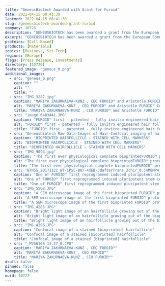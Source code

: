 ```yaml
---
title: "GeneusBiotech Awarded with Grant for Furoid"
date: 2022-04-15 08:41:30
lastmod: 2022-04-15 08:41:30
slug: /geneusbiotech-awarded-grant-furoid
company: 10726
description: "GENEUSBIOTECH has been awarded a grant from the European Commission in the Pathfinder Challenge for its Furoid technology. The Commission sees great potential in the innovative process and has allocated more than EUR 4 million to further develop the promising technology."
excerpt: "GENEUSBIOTECH has been awarded a grant from the European Commission in the Pathfinder Challenge for its Furoid technology. The Commission sees great potential in the innovative process and has allocated more than EUR 4 million to further develop the promising technology."
proteins: [Cell-Based]
products: [Materials]
topics: [Business, Sci-Tech]
regions: [Europe]
flags: [Press Release, Investments]
directory: [10726]
featured_image: "geneus_0.png"
additional_images:
  - src: "geneus_0.png"
    caption: ""
    alt: ""
    title: ""
  - src: "IMG_3287.jpg"
    caption: "MARIYA ZAKURNAEVA-KUNZ , CEO FUROID™️ and Aristotle FUROID™️ CeO (with minor e) aka. Chief entertainment Officer- both wearing fur in 2016"
    alt: "MARIYA ZAKURNAEVA-KUNZ , CEO FUROID™️ and Aristotle FUROID™️ CeO (with minor e) aka. Chief entertainment Officer- both wearing fur in 2016"
    title: "MARIYA ZAKURNAEVA-KUNZ , CEO FUROID™️ and Aristotle FUROID™️ CeO (with minor e) aka. Chief entertainment Officer- both wearing fur in 2016"
  - src: "image_6483441.JPG"
    caption: "FUROID™️ first - patented - fully invitro engineered hair follicles in March 2018"
    alt: "FUROID™️ first - patented - fully invitro engineered hair follicles in March 2018"
    title: "FUROID™️ first - patented - fully invitro engineered hair follicles in March 2018"
  - src: "Geneusbiotech Raw Data-Images of Hair-Confocal imaging of hair follicle-IVH hair D33 K75 DAPI_Render_Series3.jpg"
    caption: "BIOPRINTED HAIRFOLLICLE - STAINED WITH CELL MARKERS"
    alt: "BIOPRINTED HAIRFOLLICLE - STAINED WITH CELL MARKERS"
    title: "BIOPRINTED HAIRFOLLICLE - STAINED WITH CELL MARKERS"
  - src: "IMG_9093.jpg"
    caption: "The first ever physiological complete bioprintedFUROID™️ prototype with inseparably attached - bioengineered- hairfollicles (FUROID™️ Patent)"
    alt: "The first ever physiological complete bioprintedFUROID™️ prototype with inseparably attached - bioengineered- hairfollicles (FUROID™️ Patent)"
    title: "The first ever physiological complete bioprintedFUROID™️ prototype with inseparably attached - bioengineered- hairfollicles (FUROID™️ Patent)"
  - src: "BTH55_20171121_WT-iPSC-007-4dEB-3dafterTrans_3chir_0.5nMBMP4_1.JPEG"
    caption: "One of FUROID™️ first reprogrammed induced pluripotent stem cells for our hairfollicle patent in November 2017"
    alt: "One of FUROID™️ first reprogrammed induced pluripotent stem cells for our hairfollicle patent in November 2017"
    title: "One of FUROID™️ first reprogrammed induced pluripotent stem cells for our hairfollicle patent in November 2017"
  - src: "IMG_5508.JPG"
    caption: "A SEM microscope image of the first bioprinted FUROID™️ prototype with visible engineered dermal papilla cells (important for hairfollicle/fur formation)"
    alt: "A SEM microscope image of the first bioprinted FUROID™️ prototype with visible engineered dermal papilla cells (important for hairfollicle/fur formation)"
    title: "A SEM microscope image of the first bioprinted FUROID™️ prototype with visible engineered dermal papilla cells (important for hairfollicle/fur formation)"
  - src: "IMG_4285.JPG"
    caption: "Bright light image of an hairfollicle growing out of the bioprinted cultivated tissue"
    alt: "Bright light image of an hairfollicle growing out of the bioprinted cultivated tissue"
    title: "Bright light image of an hairfollicle growing out of the bioprinted cultivated tissue"
  - src: "IMG_4296.JPG"
    caption: "Confocal image of a stained [bioprinted] hairfollicle"
    alt: "Confocal image of a stained [bioprinted] hairfollicle"
    title: "Confocal image of a stained [bioprinted] hairfollicle"
  - src: "_MVA6168 13.27_0.JPG"
    caption: "MARIYA ZAKURNAEVA-KUNZ , CEO FUROID™️"
    alt: "MARIYA ZAKURNAEVA-KUNZ , CEO FUROID™️"
    title: "MARIYA ZAKURNAEVA-KUNZ , CEO FUROID™️"
draft: false
pinned: false
homepage: false
uuid: 10727
---
```

